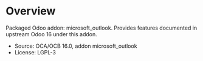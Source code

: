 # Overview

Packaged Odoo addon: microsoft_outlook. Provides features documented in upstream Odoo 16 under this addon.

- Source: OCA/OCB 16.0, addon microsoft_outlook
- License: LGPL-3
